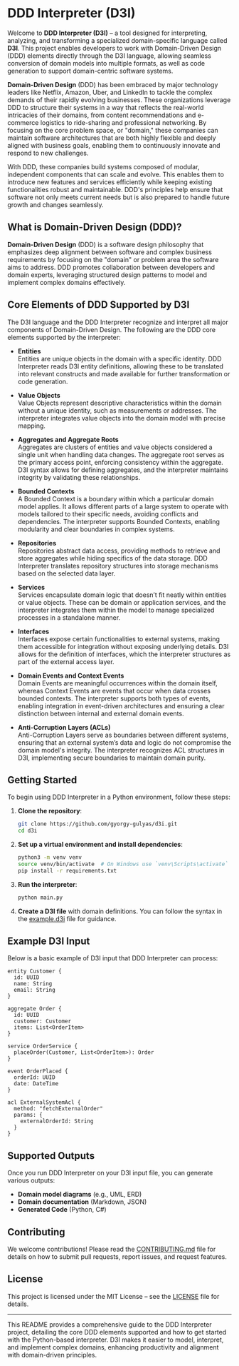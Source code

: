 # DDD Interpreter (D3I)

Welcome to **DDD Interpreter (D3I)** – a tool designed for interpreting, analyzing, and transforming a specialized domain-specific language called **D3I**. This project enables developers to work with Domain-Driven Design (DDD) elements directly through the D3I language, allowing seamless conversion of domain models into multiple formats, as well as code generation to support domain-centric software systems.

**Domain-Driven Design** (DDD) has been embraced by major technology leaders like Netflix, Amazon, Uber, and LinkedIn to tackle the complex demands of their rapidly evolving businesses. These organizations leverage DDD to structure their systems in a way that reflects the real-world intricacies of their domains, from content recommendations and e-commerce logistics to ride-sharing and professional networking. By focusing on the core problem space, or "domain," these companies can maintain software architectures that are both highly flexible and deeply aligned with business goals, enabling them to continuously innovate and respond to new challenges.

With DDD, these companies build systems composed of modular, independent components that can scale and evolve. This enables them to introduce new features and services efficiently while keeping existing functionalities robust and maintainable. DDD's principles help ensure that software not only meets current needs but is also prepared to handle future growth and changes seamlessly.

## What is Domain-Driven Design (DDD)?

**Domain-Driven Design** (DDD) is a software design philosophy that emphasizes deep alignment between software and complex business requirements by focusing on the "domain" or problem area the software aims to address. DDD promotes collaboration between developers and domain experts, leveraging structured design patterns to model and implement complex domains effectively.

## Core Elements of DDD Supported by D3I

The D3I language and the DDD Interpreter recognize and interpret all major components of Domain-Driven Design. The following are the DDD core elements supported by the interpreter:

- **Entities**  
  Entities are unique objects in the domain with a specific identity. DDD Interpreter reads D3I entity definitions, allowing these to be translated into relevant constructs and made available for further transformation or code generation.

- **Value Objects**  
  Value Objects represent descriptive characteristics within the domain without a unique identity, such as measurements or addresses. The interpreter integrates value objects into the domain model with precise mapping.

- **Aggregates and Aggregate Roots**  
  Aggregates are clusters of entities and value objects considered a single unit when handling data changes. The aggregate root serves as the primary access point, enforcing consistency within the aggregate. D3I syntax allows for defining aggregates, and the interpreter maintains integrity by validating these relationships.

- **Bounded Contexts**  
  A Bounded Context is a boundary within which a particular domain model applies. It allows different parts of a large system to operate with models tailored to their specific needs, avoiding conflicts and dependencies. The interpreter supports Bounded Contexts, enabling modularity and clear boundaries in complex systems.

- **Repositories**  
  Repositories abstract data access, providing methods to retrieve and store aggregates while hiding specifics of the data storage. DDD Interpreter translates repository structures into storage mechanisms based on the selected data layer.

- **Services**  
  Services encapsulate domain logic that doesn’t fit neatly within entities or value objects. These can be domain or application services, and the interpreter integrates them within the model to manage specialized processes in a standalone manner.

- **Interfaces**  
  Interfaces expose certain functionalities to external systems, making them accessible for integration without exposing underlying details. D3I allows for the definition of interfaces, which the interpreter structures as part of the external access layer.

- **Domain Events and Context Events**  
  Domain Events are meaningful occurrences within the domain itself, whereas Context Events are events that occur when data crosses bounded contexts. The interpreter supports both types of events, enabling integration in event-driven architectures and ensuring a clear distinction between internal and external domain events.

- **Anti-Corruption Layers (ACLs)**  
  Anti-Corruption Layers serve as boundaries between different systems, ensuring that an external system’s data and logic do not compromise the domain model's integrity. The interpreter recognizes ACL structures in D3I, implementing secure boundaries to maintain domain purity.

## Getting Started

To begin using DDD Interpreter in a Python environment, follow these steps:

1. **Clone the repository**:
    ```bash
    git clone https://github.com/gyorgy-gulyas/d3i.git
    cd d3i
    ```

2. **Set up a virtual environment and install dependencies**:
    ```bash
    python3 -m venv venv
    source venv/bin/activate  # On Windows use `venv\Scripts\activate`
    pip install -r requirements.txt
    ```

3. **Run the interpreter**:
    ```bash
    python main.py
    ```

4. **Create a D3I file** with domain definitions. You can follow the syntax in the [example.d3i](examples/example.d3i) file for guidance.

## Example D3I Input

Below is a basic example of D3I input that DDD Interpreter can process:

```plaintext
entity Customer {
  id: UUID
  name: String
  email: String
}

aggregate Order {
  id: UUID
  customer: Customer
  items: List<OrderItem>
}

service OrderService {
  placeOrder(Customer, List<OrderItem>): Order
}

event OrderPlaced {
  orderId: UUID
  date: DateTime
}

acl ExternalSystemAcl {
  method: "fetchExternalOrder"
  params: {
    externalOrderId: String
  }
}
```

## Supported Outputs

Once you run DDD Interpreter on your D3I input file, you can generate various outputs:
- **Domain model diagrams** (e.g., UML, ERD)
- **Domain documentation** (Markdown, JSON)
- **Generated Code** (Python, C#)

## Contributing

We welcome contributions! Please read the [CONTRIBUTING.md](CONTRIBUTING.md) file for details on how to submit pull requests, report issues, and request features.

## License

This project is licensed under the MIT License – see the [LICENSE](LICENSE) file for details.

---

This README provides a comprehensive guide to the DDD Interpreter project, detailing the core DDD elements supported and how to get started with the Python-based interpreter. D3I makes it easier to model, interpret, and implement complex domains, enhancing productivity and alignment with domain-driven principles.
